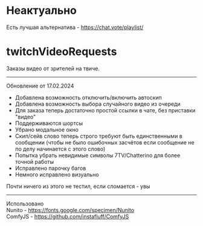# Неактуально
Есть лучшая альтернатива - https://chat.vote/playlist/

# twitchVideoRequests  
Заказы видео от зрителей на твиче.  

---
Обновление от 17.02.2024
- Добавлена возможность отключить/включить автоскип
- Добавлена возможность выбора случайного видео из очереди
- Для заказа теперь достаточно простой ссылки в чате, без приставки "видео"
- Поддерживаются шортсы
- Убрано модальное окно
- Скип/сейв слово теперь строго требуют быть единственными в сообщении (чтобы не было ошибочных засчётов если сообщение не по делу начинается с этого слово)
- Попытка убрать невидимые символы 7TV/Chatterino для более точной работы
- Исправлено парочку багов
- Немного исправлено визуально

Почти ничего из этого не тестил, если сломается - увы

---
Использовано  
Nunito - https://fonts.google.com/specimen/Nunito  
ComfyJS - https://github.com/instafluff/ComfyJS
